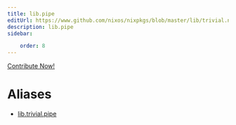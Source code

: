 ```yaml
---
title: lib.pipe
editUrl: https://www.github.com/nixos/nixpkgs/blob/master/lib/trivial.nix#L84C10
description: lib.pipe
sidebar:

    order: 8
---
```


<a href="https://www.github.com/nixos/nixpkgs/blob/master/lib/trivial.nix#L84C10">Contribute Now!</a>


# Aliases

- [lib.trivial.pipe](reference/lib/trivial/lib-trivial-pipe)


